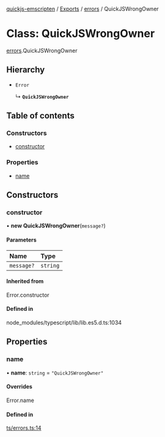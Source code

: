 [quickjs-emscripten](../README.md) / [Exports](../modules.md) / [errors](../modules/errors.md) / QuickJSWrongOwner

# Class: QuickJSWrongOwner

[errors](../modules/errors.md).QuickJSWrongOwner

## Hierarchy

- `Error`

  ↳ **`QuickJSWrongOwner`**

## Table of contents

### Constructors

- [constructor](errors.QuickJSWrongOwner.md#constructor)

### Properties

- [name](errors.QuickJSWrongOwner.md#name)

## Constructors

### constructor

• **new QuickJSWrongOwner**(`message?`)

#### Parameters

| Name | Type |
| :------ | :------ |
| `message?` | `string` |

#### Inherited from

Error.constructor

#### Defined in

node_modules/typescript/lib/lib.es5.d.ts:1034

## Properties

### name

• **name**: `string` = `"QuickJSWrongOwner"`

#### Overrides

Error.name

#### Defined in

[ts/errors.ts:14](https://github.com/justjake/quickjs-emscripten/blob/main/ts/errors.ts#L14)
